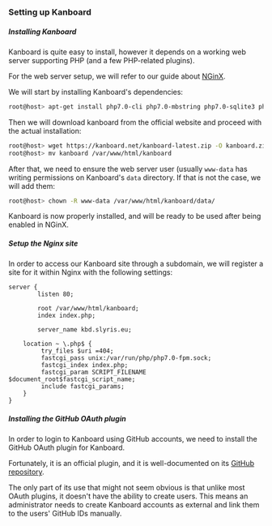 ### Setting up Kanboard

##### Installing Kanboard
Kanboard is quite easy to install, however it depends on a working web server supporting PHP (and a few PHP-related plugins).

For the web server setup, we will refer to our guide about [NGinX](http://doc.slyris.eu/admin/setupnginx.html).

We will start by installing Kanboard's dependencies:
```bash
root@host> apt-get install php7.0-cli php7.0-mbstring php7.0-sqlite3 php7.0-opcache php7.0-json php7.0-mysql php7.0-pgsql php7.0-ldap php7.0-gd
```
Then we will download kanboard from the official website  and proceed with the actual installation:
```bash
root@host> wget https://kanboard.net/kanboard-latest.zip -O kanboard.zip && unzip kanboard.zip
root@host> mv kanboard /var/www/html/kanboard
```

After that, we need to ensure the web server user (usually `www-data` has writing permissions on Kanboard's `data` directory. If that is not the case, we will add them:
```bash
root@host> chown -R www-data /var/www/html/kanboard/data/
```

Kanboard is now properly installed, and will be ready to be used after being enabled in NGinX.

##### Setup the Nginx site
In order to access our Kanboard site through a subdomain, we will register a site for it within Nginx with the following settings:

```
server {
        listen 80;

        root /var/www/html/kanboard;
        index index.php;

        server_name kbd.slyris.eu;

	location ~ \.php$ {
		 try_files $uri =404;
		 fastcgi_pass unix:/var/run/php/php7.0-fpm.sock;
		 fastcgi_index index.php;
		 fastcgi_param SCRIPT_FILENAME $document_root$fastcgi_script_name;
		 include fastcgi_params;
	}
}
```

##### Installing the GitHub OAuth plugin
In order to login to Kanboard using GitHub accounts, we need to install the GitHub OAuth plugin for Kanboard.

Fortunately, it is an official plugin, and it is well-documented on its [GitHub repository](https://github.com/kanboard/plugin-github-auth).

The only part of its use that might not seem obvious is that unlike most OAuth plugins, it doesn't have the ability to create users.
This means an administrator needs to create Kanboard accounts as external and link them to the users' GitHub IDs manually.